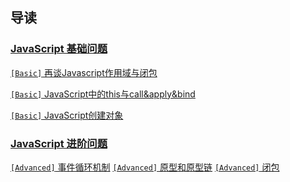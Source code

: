 ## 导读
### [JavaScript 基础问题](/FrontEnd/Basic/)
[`[Basic]` 再谈Javascript作用域与闭包](FrontEnd/Basic/closure)

[`[Basic]` JavaScript中的this与call&apply&bind](FrontEnd/Basic/this)

[`[Basic]` JavaScript创建对象](FrontEnd/Basic/createObject)
### [JavaScript 进阶问题](/FrontEnd/Advanced/)
[`[Advanced]` 事件循环机制](FrontEnd/closure.md)
[`[Advanced]` 原型和原型链](FrontEnd/prototype.md)
[`[Advanced]` 闭包](FrontEnd/bibao.md)